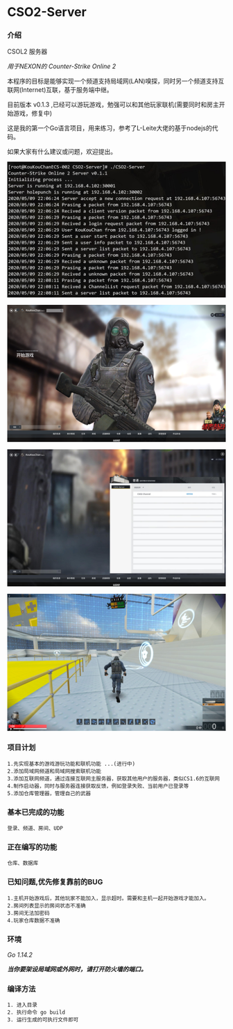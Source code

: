 # CSO2-Server

### 介绍

CSOL2 服务器

*用于NEXON的 Counter-Strike Online 2*

本程序的目标是能够实现一个频道支持局域网(LAN)嗅探，同时另一个频道支持互联网(Internet)互联，基于服务端中继。

目前版本 v0.1.3 ,已经可以游玩游戏，勉强可以和其他玩家联机(需要同时和房主开始游戏，修复中)

这是我的第一个Go语言项目，用来练习，参考了L-Leite大佬的基于nodejs的代码。

如果大家有什么建议或问题，欢迎提出。

![Image](./photos/main.png)

![Image](./photos/intro.png)

![Image](./photos/channel.png)

![Image](./photos/ingame.jpg)

### 项目计划

    1.先实现基本的游戏游玩功能和联机功能 ...(进行中)
    2.添加局域网频道和局域网搜索联机功能
    3.添加互联网频道，通过连接互联网主服务器，获取其他用户的服务器，类似CS1.6的互联网
    4.制作启动器，同时与服务器连接获取反馈，例如登录失败、当前用户已登录等
    5.添加仓库管理器，管理自己的武器

### 基本已完成的功能

    登录、频道、房间、UDP

### 正在编写的功能

    仓库、数据库

### 已知问题,优先修复靠前的BUG

    1.主机开始游戏后，其他玩家不能加入，显示超时。需要和主机一起开始游戏才能加入。
    2.房间列表显示的房间状态不准确
    3.房间无法加密码
    4.玩家仓库数据不准确

### 环境

*Go 1.14.2*

***当你要架设局域网或外网时，请打开防火墙的端口。***

### 编译方法

    1. 进入目录
    2. 执行命令 go build
    3. 运行生成的可执行文件即可
